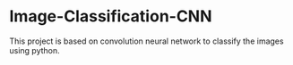 # Image-Classification-CNN
This project is based on convolution neural network to classify the images using python.
